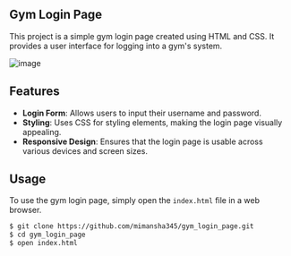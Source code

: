 ## Gym Login Page
This project is a simple gym login page created using HTML and CSS. It provides a user interface for logging into a gym's system.

![image](https://github.com/mimansha345/gym_login_page/assets/151186711/d084e2a3-6542-49f3-8c04-a55c913bf94c)


## Features

- **Login Form**: Allows users to input their username and password.
- **Styling**: Uses CSS for styling elements, making the login page visually appealing.
- **Responsive Design**: Ensures that the login page is usable across various devices and screen sizes.

## Usage

To use the gym login page, simply open the `index.html` file in a web browser.

```bash
$ git clone https://github.com/mimansha345/gym_login_page.git
$ cd gym_login_page
$ open index.html
